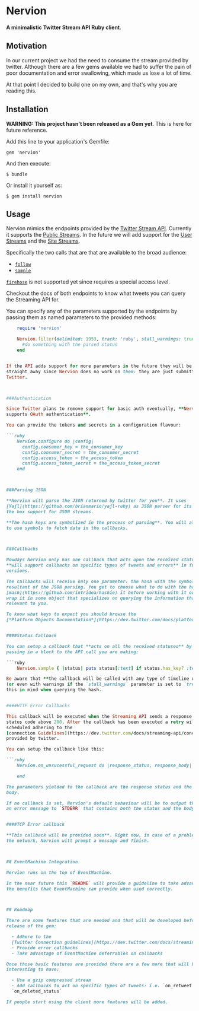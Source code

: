 # Nervion

**A minimalistic Twitter Stream API Ruby client**.


## Motivation

In our current project we had the need to consume the stream provided by twitter.
Although there are a few gems available we had to suffer the pain of poor
documentation and error swallowing, which made us lose a lot of time.

At that point I decided to build one on my own, and that's why you are reading
this.



## Installation

**WARNING: This project hasn't been released as a Gem yet**. This is here for
future reference.

Add this line to your application's Gemfile:

    gem 'nervion'

And then execute:

    $ bundle

Or install it yourself as:

    $ gem install nervion



## Usage

Nervion mimics the endpoints provided by the
[Twitter Stream API](https://dev.twitter.com/docs/streaming-apis).
Currently it supports the
[Public Streams](https://dev.twitter.com/docs/streaming-apis/streams/public).
In the future we will add support for the
[User Streams](https://dev.twitter.com/docs/streaming-apis/streams/user)
and the
[Site Streams](Use://dev.twitter.com/docs/streaming-apis/streams/site).

Specifically the two calls that are that are available to the broad audience:

- [`follow`](https://dev.twitter.com/docs/api/1/post/statuses/filter)
- [`sample`](https://dev.twitter.com/docs/api/1/get/statuses/sample)

[`firehose`](https://dev.twitter.com/docs/api/1/get/statuses/firehose)
is not supported yet since requires a special access level.

Checkout the docs of both endpoints to know what tweets you can query the
Streaming API for.

You can specify any of the parameters supported by the endpoints by passing them
as named parameters to the provided methods:

```ruby
    require 'nervion'

    Nervion.filter(delimited: 1953, track: 'ruby', stall_warnings: true) do |parsed_status|
      #do something with the parsed status
    end


If the API adds support for more parameters in the future they will be supported
straight away since Nervion does no work on them: they are just submitted to
Twitter.



###Authentication

Since Twitter plans to remove support for basic auth eventually, **Nervion only
supports OAuth authentication**.

You can provide the tokens and secrets in a configuration flavour:

```ruby
    Nervion.configure do |config|
      config.consumer_key = the_consumer_key
      config.consumer_secret = the_consumer_secret
      config.access_token = the_access_token
      config.access_token_secret = the_access_token_secret
    end



###Parsing JSON

**Nervion will parse the JSON returned by twitter for you**. It uses
[Yajl](https://github.com/brianmario/yajl-ruby) as JSON parser for its out of
the box support for JSON streams.

**The hash keys are symbolized in the process of parsing**. You will always have
to use symbols to fetch data in the callbacks.



###Callbacks

Nowdays Nervion only has one callback that acts upon the received statuses. It
**will support callbacks on specific types of tweets and errors** in future
versions.

The callbacks will receive only one parameter: the hash with the symbolized keys
resultant of the JSON parsing. You get to choose what to do with the hash:
[mash](https://github.com/intridea/hashie) it before working with it or even
wrap it in some object that specializes on querying the information that is
relevant to you.

To know what keys to expect you should browse the
[*Platform Objects Documentation*](https://dev.twitter.com/docs/platform-objects/tweets).


####Status Callback

You can setup a callback that **acts on all the received statuses** by simply
passing in a block to the API call you are making:

```ruby
    Nervion.sample { |status| puts status[:text] if status.has_key? :text }

Be aware that **the callback will be called with any type of timeline update**
(or even with warnings if the `stall_warnings` parameter is set to `true`. Keep
this in mind when querying the hash.


####HTTP Error Callbacks

This callback will be executed when the Streaming API sends a response with a
status code above 200. After the callback has been executed a retry will be
scheduled adhering to the
[connection Guidelines](https://dev.twitter.com/docs/streaming-api/concepts#connecting)
provided by twitter.

You can setup the callback like this:

```ruby
    Nervion.on_unsucessful_request do |response_status, response_body|

    end

The parameters yielded to the callback are the response status and the response
body.

If no callback is set, Nervion's default behaviour will be to output the
an error message to `STDERR` that contains both the status and the body.


####TCP Error callback

**This callback will be provided soon**. Right now, in case of a problem with
the network, Nervion will prompt a message and finish.



## EventMachine Integration

Nervion runs on the top of EventMachine.

In the near future this `README` will provide a guideline to take advantage of
the benefits that EventMachine can provide when used correctly.



## Roadmap

There are some features that are needed and that will be developed before the first
release of the gem:

  - Adhere to the
  [Twitter Connection guidelines](https://dev.twitter.com/docs/streaming-api/concepts#connecting)
  - Provide error callbacks
  - Take advantage of EventMachine deferrables on callbacks

Once those basic features are provided there are a few more that will be very
interesting to have:

  - Use a gzip compressed stream
  - Add callbacks to act on specific types of tweets: i.e. `on_retweet`,
  `on_deleted_status`

If people start using the client more features will be added.

